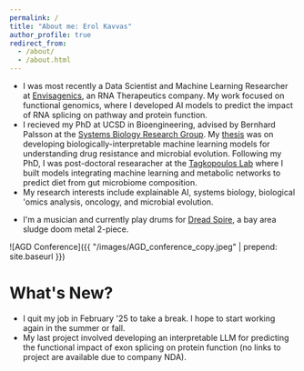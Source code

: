 ```yaml
---
permalink: /
title: "About me: Erol Kavvas"
author_profile: true
redirect_from: 
  - /about/
  - /about.html
---
```


* I was most recently a Data Scientist and Machine Learning Researcher at [Envisagenics](https://www.envisagenics.com/), an RNA Therapeutics company. My work focused on functional genomics, where I developed AI models to predict the impact of RNA splicing on pathway and protein function.
* I recieved my PhD at UCSD in Bioengineering, advised by Bernhard Palsson at the [Systems Biology Research Group](https://systemsbiology.ucsd.edu/). My [thesis](https://www.proquest.com/openview/a7992517c1b25767e97e57a23dc7aa07/1?cbl=51922&diss=y&pq-origsite=gscholar) was on developing biologically-interpretable machine learning models for understanding drug resistance and microbial evolution. Following my PhD, I was post-doctoral researacher at the [Tagkopoulos Lab](http://tagkopouloslab.ucdavis.edu/) where I built models integrating machine learning and metabolic networks to predict diet from gut microbiome composition. 
* My research interests include explainable AI, systems biology, biological 'omics analysis, oncology, and microbial evolution. 
<!-- * I'm a [musician](https://erolkavvas.github.io/music/) and currently play drums for [Dread Spire](https://open.spotify.com/artist/19sbutOT1IUBohowndpZTD?si=OYULTN-3SqqovcELIEjdug), a bay area sludge doom metal 2-piece. -->
* I'm a musician and currently play drums for [Dread Spire](https://open.spotify.com/artist/19sbutOT1IUBohowndpZTD?si=OYULTN-3SqqovcELIEjdug), a bay area sludge doom metal 2-piece.

![AGD Conference]({{ "/images/AGD_conference_copy.jpeg" | prepend: site.baseurl }})

What's New?
======
* I quit my job in February '25 to take a break. I hope to start working again in the summer or fall.
* My last project involved developing an interpretable LLM for predicting the functional impact of exon splicing on protein function (no links to project are available due to company NDA).

<!-- ![Erol Drumming]({{ "/images/erol_drumming_1.JPG" | prepend: site.baseurl }}) -->